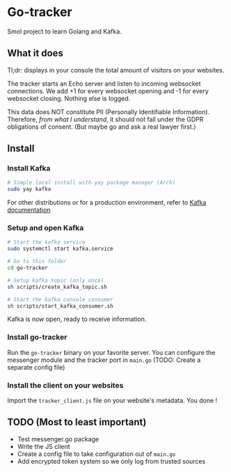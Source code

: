 # Go-tracker

Smol project to learn Golang and Kafka.

## What it does

Tl;dr: displays in your console the total amount of visitors on your websites.

The tracker starts an Echo server and listen to incoming websocket connections.
We add +1 for every websocket opening and -1 for every websocket closing. Nothing else is logged.

This data does NOT constitute PII (Personally Identifiable Information). Therefore, _from what I understand_, it should not fall under the GDPR obligations of consent.
(But maybe go and ask a real lawyer first.)

## Install

### Install Kafka

```bash
# Simple local install with yay package manager (Arch)
sudo yay kafka
```

For other distributions or for a production environment, refer to [Kafka documentation](https://kafka.apache.org/documentation/)

### Setup and open Kafka

```bash
# Start the kafka service
sudo systemctl start kafka.service

# Go to this folder
cd go-tracker

# Setup kafka topic (only once)
sh scripts/create_kafka_topic.sh

# Start the kafka console consumer
sh scripts/start_kafka_consumer.sh
```

Kafka is now open, ready to receive information.

### Install go-tracker

Run the `go-tracker` binary on your favorite server.
You can configure the messenger module and the tracker port in `main.go` (TODO: Create a separate config file)

### Install the client on your websites

Import the `tracker_client.js` file on your website's metadata.
You done !

## TODO (Most to least important)

- Test messenger.go package
- Write the JS client
- Create a config file to take configuration out of `main.go`
- Add encrypted token system so we only log from trusted sources
